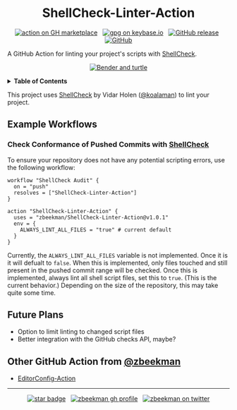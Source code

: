 <div align="center">

# ShellCheck-Linter-Action


[![action on GH marketplace][marketplace badge]][marketplace] &nbsp;
[![gpg on keybase.io][keybase badge]][keybase] &nbsp;
[![GitHub release][release badge]][latest release] &nbsp;
[![GitHub][LICENSE badge]][LICENSE]

</div>

A GitHub Action for linting your project's scripts with [ShellCheck].

<div align="center">

[![Bender and turtle][bender turtle]][marketplace]

</div>

<details><summary><b>Table of Contents</b></summary>
<p>

<!-- markdown-toc start - Don't edit this section. Run M-x markdown-toc-refresh-toc -->
**Table of Contents**

- [ShellCheck-Linter-Action](#shellcheck-linter-action)
  - [Example Workflows](#example-workflows)
    - [Check Conformance of Pushed Commits with ShellCheck](#check-conformance-of-pushed-commits-with-shellcheck)
  - [Future Plans](#future-plans)
  - [Other GitHub Action from @zbeekman](#other-github-action-from-zbeekman)

<!-- markdown-toc end -->

</p>
</details>

This project uses [ShellCheck] by Vidar Holen ([@koalaman]) to lint your project.

## Example Workflows

### Check Conformance of Pushed Commits with [ShellCheck]

To ensure your repository does not have any potential scripting errors, use the following workflow:

```workflow
workflow "ShellCheck Audit" {
  on = "push"
  resolves = ["ShellCheck-Linter-Action"]
}

action "ShellCheck-Linter-Action" {
  uses = "zbeekman/ShellCheck-Linter-Action@v1.0.1"
  env = {
    ALWAYS_LINT_ALL_FILES = "true" # current default
  }
}
```

Currently, the `ALWAYS_LINT_ALL_FILES` variable is not implemented. Once it is it will defualt to
`false`. When this is implemented, only files touched and still present in the pushed commit range
will be checked. Once this is implemented, always lint all shell script files, set this to
`true`. (This is the current behavior.) Depending on the size of the repository, this may take quite
some time.

## Future Plans

  - Option to limit linting to changed script files
  - Better integration with the GitHub checks API, maybe?

## Other GitHub Action from [@zbeekman]

  - [EditorConfig-Action]

---

<div align="center">

[![star badge][star badge]][star] &nbsp;
[![zbeekman gh profile][gh follow]][gh profile] &nbsp;
[![zbeekman on twitter][twitter badge]][twitter]

</div>

[ShellCheck]: https://www.shellcheck.net
[@koalaman]: https://github.com/koalaman
[@zbeekman]: https://github.com/zbeekman
[EditorConfig-Action]: https://github.com/marketplace/actions/editorconfig-action

[bender turtle]: https://media.giphy.com/media/gYZ7qO81g4dt6/giphy.gif
<!--
Badges and local links
-->
[marketplace badge]: https://img.shields.io/badge/GitHub-Marketplace-lightblue.svg
[marketplace]: https://github.com/marketplace/actions/shellcheck-linter-action
[LICENSE badge]: https://img.shields.io/github/license/zbeekman/ShellCheck-Linter-Action.svg
[LICENSE]: https://github.com/zbeekman/ShellCheck-Linter-Action/blob/master/LICENSE
[release badge]: https://img.shields.io/github/release/zbeekman/ShellCheck-Linter-Action.svg
[latest release]: https://github.com/zbeekman/ShellCheck-Linter-Action/releases/latest
[keybase badge]: https://img.shields.io/keybase/pgp/zbeekman.svg
[keybase]: https://keybase.io/zbeekman
[twitter badge]: https://img.shields.io/twitter/follow/zbeekman.svg?style=social
[twitter]: https://twitter.com/intent/follow?screen_name=zbeekman
[star badge]: https://img.shields.io/github/stars/zbeekman/ShellCheck-Linter-Action.svg?style=social
[star]: https://github.com/zbeekman/ShellCheck-Linter-Action
[gh follow]: https://img.shields.io/github/followers/zbeekman.svg?style=social
[gh profile]: https://github.com/zbeekman
